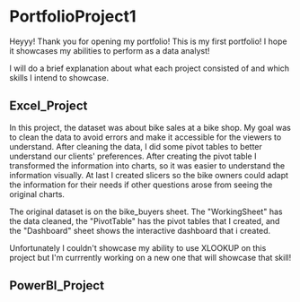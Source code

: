 # PortfolioProject1

Heyyy! Thank you for opening my portfolio! This is my first portfolio! I hope it showcases my abilities to perform as a data analyst!

I will do a brief explanation about what each project consisted of and which skills I intend to showcase.

## Excel_Project

In this project, the dataset was about bike sales at a bike shop. My goal was to clean the data to avoid errors and make it accessible for the viewers to understand. 
After cleaning the data, I did some pivot tables to better understand our clients' preferences. After creating the pivot table I transformed the information into charts,
so it was easier to understand the information visually. At last I created slicers so the bike owners could adapt the information for their needs if other questions arose from seeing
the original charts.

The original dataset is on the bike_buyers sheet. The "WorkingSheet" has the data cleaned, the "PivotTable" has the pivot tables that I created, and the "Dashboard" sheet 
shows the interactive dashboard that i created.

Unfortunately I couldn't showcase my ability to use XLOOKUP on this project but I'm currrently working on a new one that will showcase that skill!

## PowerBI_Project

